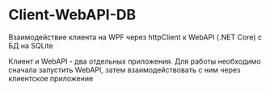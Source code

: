 # Client-WebAPI-DB
Взаимодействие клиента на WPF через httpClient к WebAPI (.NET Core) с БД на SQLite

Клиент и WebAPI - два отдельных приложения. Для работы необходимо сначала запустить WebAPI, затем взаимодействовать с ним через клиентское приложение
